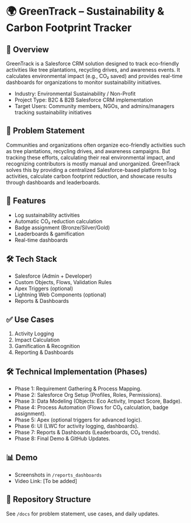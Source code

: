 # 🌍 GreenTrack – Sustainability & Carbon Footprint Tracker

## 🔎 Overview
GreenTrack is a Salesforce CRM solution designed to track eco-friendly activities like tree plantations, recycling drives, and awareness events. It calculates environmental impact (e.g., CO₂ saved) and provides real-time dashboards for organizations to monitor sustainability initiatives.
- Industry: Environmental Sustainability / Non-Profit
- Project Type: B2C & B2B Salesforce CRM implementation
- Target Users: Community members, NGOs, and admins/managers tracking sustainability initiatives

## 📌 Problem Statement
Communities and organizations often organize eco-friendly activities such as tree plantations, recycling drives, and awareness campaigns. But tracking these efforts, calculating their real environmental impact, and recognizing contributors is mostly manual and unorganized. GreenTrack solves this by providing a centralized Salesforce-based platform to log activities, calculate carbon footprint reduction, and showcase results through dashboards and leaderboards.

## 🚀 Features
- Log sustainability activities
- Automatic CO₂ reduction calculation
- Badge assignment (Bronze/Silver/Gold)
- Leaderboards & gamification
- Real-time dashboards

## 🛠️ Tech Stack
- Salesforce (Admin + Developer)
- Custom Objects, Flows, Validation Rules
- Apex Triggers (optional)
- Lightning Web Components (optional)
- Reports & Dashboards

## ✅ Use Cases
1. Activity Logging
2. Impact Calculation
3. Gamification & Recognition
4. Reporting & Dashboards

## 🛠️ Technical Implementation (Phases)

- Phase 1: Requirement Gathering & Process Mapping.
- Phase 2: Salesforce Org Setup (Profiles, Roles, Permissions).
- Phase 3: Data Modeling (Objects: Eco Activity, Impact Score, Badge).
- Phase 4: Process Automation (Flows for CO₂ calculation, badge assignment).
- Phase 5: Apex (optional triggers for advanced logic).
- Phase 6: UI (LWC for activity logging, dashboards).
- Phase 7: Reports & Dashboards (Leaderboards, CO₂ trends).
- Phase 8: Final Demo & GitHub Updates.

## 📊 Demo
- Screenshots in `/reports_dashboards`
- Video Link: [To be added]

## 📂 Repository Structure
See `/docs` for problem statement, use cases, and daily updates.
